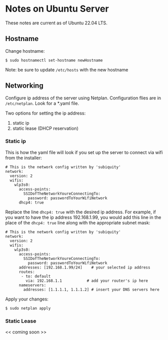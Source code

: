 # Notes on Ubuntu Server

These notes are current as of Ubuntu 22.04 LTS.

## Hostname

Change hostname:

    $ sudo hostnamectl set-hostname newHostname
  
Note: be sure to update `/etc/hosts` with the new hostname

## Networking

Configure ip address of the server using Netplan. Configuration flies are in `/etc/netplan`. Look for a \*.yaml file.

Two options for setting the ip address:

1. static ip  
1. static lease (DHCP reservation)

### Static ip

This is how the yaml file will look if you set up the server to connect via wifi from the installer:

    # This is the network config written by 'subiquity'
    network:
      version: 2
      wifis:
        wlp3s0:
          access-points:
            SSIDofTheNetworkYoureConnectingTo:
              password: passwordToYourWifiNetwork
          dhcp4: true
          
Replace the line `dhcp4: true` with the desired ip address. For example, if you want to have the ip address 192.168.1.99, you would add this line in the place of the `dhcp4: true` line along with the appropriate subnet mask:

    # This is the network config written by 'subiquity'
    network:
      version: 2
      wifis:
        wlp3s0:
          access-points:
            SSIDofTheNetworkYoureConnectingTo:
              password: passwordToYourWifiNetwork
          addresses: [192.168.1.99/24]    # your selected ip address
          routes:
           - to: default
             via: 192.168.1.1           # add your router's ip here
          nameservers: 
            addresses: [1.1.1.1, 1.1.1.2] # insert your DNS servers here

Apply your changes:

    $ sudo netplan apply
          
### Static Lease

<< coming soon >>
          
